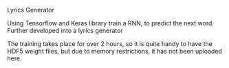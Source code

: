 Lyrics Generator

Using Tensorflow and Keras library train a RNN, to predict the next word. Further developed into a lyrics generator

The training takes place for over 2 hours, so it is quite handy to have the HDF5 weight files, but due to memory restrictions, it has not been uploaded here.
